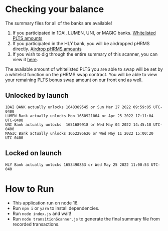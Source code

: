 # Checking your balance
The summary files for all of the banks are available! 
1. If you participated in 1DAI, LUMEN, UNI, or MAGIC banks. [Whitelisted PLTS amounts](https://raw.githubusercontent.com/Hermes-defi/block-scanner/main/accounts_PLTS_whitelist.csv)
2. If you participated in the HLY bank, you will be airdropped pHRMS directly. [Airdrop pHRMS amounts](https://raw.githubusercontent.com/Hermes-defi/block-scanner/main/accounts_pHRMS_airdrop.csv)
3. If you wish to dig through the entire summary of this scanner, you can view it [here](https://raw.githubusercontent.com/Hermes-defi/block-scanner/main/deposits_grouped_by_account_WEI.txt). 

The available amount of whitelisted PLTS you are able to swap will be set by a whitelist function on the pHRMS swap contract. You will be able to view your remaining PLTS bonus swap amount on our front end as well.

## Unlocked by launch
```
1DAI BANK actually unlocks 1648389545 or Sun Mar 27 2022 09:59:05 UTC-0400
LUMEN Bank actually unlocks Mon 1650921064 or Apr 25 2022 17:11:04 UTC-0400
UNI Bank actually unlocks  1651689918 or Wed May 04 2022 14:45:18 UTC-0400
MAGIC Bank actually unlocks 1652295620 or Wed May 11 2022 15:00:20 UTC-0400
```
## Locked on launch
```
HLY Bank actually unlocks 1653490853 or Wed May 25 2022 11:00:53 UTC-040
```

# How to Run

- This application run on node 16.
- Run `npm i` or `yarn` to install dependencies.
- Run `node index.js` and wait!
- Run `node transitionScanner.js` to generate the final summary file from recorded transactions.
